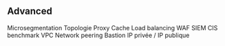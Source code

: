 ## Advanced

Microsegmentation
Topologie
Proxy
Cache
Load balancing
WAF
SIEM
CIS benchmark
VPC Network peering
Bastion
IP privée / IP publique